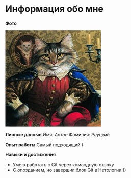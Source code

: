 #  Информация обо мне 

**Фото**

![MyPhoto](https://github.com/reuton/allAboutMe/blob/main/cat.jpeg)

**Личные данные**
Имя: *Антон*
Фамилия: *Реуцкий*

**Опыт работы**
Самый подходящий!)

**Навыки и достижения**
- Умею работать с Git через командную строку
- С опозданием, но завершил блок Git в Нетологии!))

